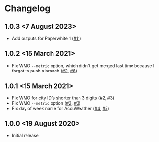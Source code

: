 # Changelog

## 1.0.3 <7 August 2023>

- Add outputs for Paperwhite 1 ([#11](https://github.com/scolby33/weather_kindle/issues/11))

## 1.0.2 <15 March 2021>

- Fix WMO `--metric` option, which didn't get merged last time because I forgot to push a branch ([#2](https://github.com/scolby33/weather_kindle/issues/2), [#6](https://github.com/scolby33/weather_kindle/pulls/6))

## 1.0.1 <15 March 2021>

- Fix WMO for city ID's shorter than 3 digits ([#2](https://github.com/scolby33/weather_kindle/issues/2), [#3](https://github.com/scolby33/weather_kindle/pulls/3))
- Fix WMO `--metric` option ([#2](https://github.com/scolby33/weather_kindle/issues/2), [#3](https://github.com/scolby33/weather_kindle/pulls/3))
- Fix day of week name for AccuWeather ([#4](https://github.com/scolby33/weather_kindle/issues/4), [#5](https://github.com/scolby33/weather_kindle/pulls/5))

## 1.0.0 <19 August 2020>

- Initial release

